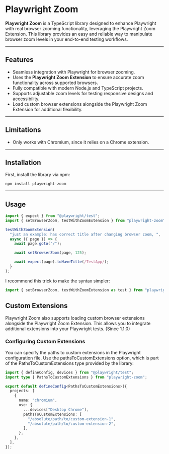 # Playwright Zoom

**Playwright Zoom** is a TypeScript library designed to enhance Playwright with real browser zooming functionality, leveraging the Playwright Zoom Extension. This library provides an easy and reliable way to manipulate browser zoom levels in your end-to-end testing workflows.

---

## Features

- Seamless integration with Playwright for browser zooming.
- Uses the **Playwright Zoom Extension** to ensure accurate zoom functionality across supported browsers.
- Fully compatible with modern Node.js and TypeScript projects.
- Supports adjustable zoom levels for testing responsive designs and accessibility.
- Load custom browser extensions alongside the Playwright Zoom Extension for additional flexibility.

---

## Limitations

- Only works with Chromium, since it relies on a Chrome extension.

---

## Installation

First, install the library via npm:

```bash
npm install playwright-zoom
```

---

## Usage

```typescript
import { expect } from "@playwright/test";
import { setBrowserZoom, testWithZoomExtension } from "playwright-zoom";

testWithZoomExtension(
  "just an example: has correct title after changing browser zoom, ",
  async ({ page }) => {
    await page.goto("/");

    await setBrowserZoom(page, 125);

    await expect(page).toHaveTitle(/TestApp/);
  }
);
```

I recommend this trick to make the syntax simpler:

```typescript
import { setBrowserZoom, testWithZoomExtension as test } from "playwright-zoom";
```

## Custom Extensions

Playwright Zoom also supports loading custom browser extensions alongside the Playwright Zoom Extension. This allows you to integrate additional extensions into your Playwright tests. (Since 1.1.0)

### Configuring Custom Extensions

You can specify the paths to custom extensions in the Playwright configuration file. Use the pathsToCustomExtensions option, which is part of the PathsToCustomExtensions type provided by the library:

```typescript
import { defineConfig, devices } from "@playwright/test";
import type { PathsToCustomExtensions } from "playwright-zoom";

export default defineConfig<PathsToCustomExtensions>({
  projects: [
    {
      name: "chromium",
      use: {
        ...devices["Desktop Chrome"],
        pathsToCustomExtensions: [
          "/absolute/path/to/custom-extension-1",
          "/absolute/path/to/custom-extension-2",
        ],
      },
    },
  ],
});
```
